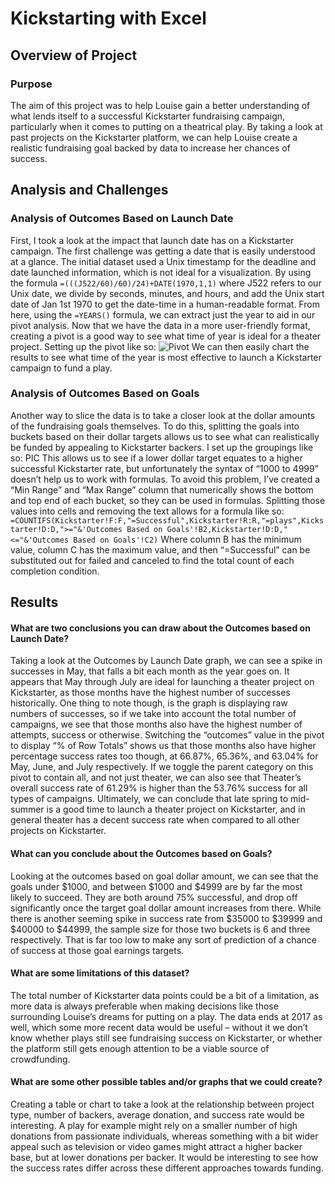 # Kickstarting with Excel

## Overview of Project

### Purpose

The aim of this project was to help Louise gain a better understanding of what lends itself to a successful Kickstarter fundraising campaign, particularly when it comes to putting on a theatrical play. By taking a look at past projects on the Kickstarter platform, we can help Louise create a realistic fundraising goal backed by data to increase her chances of success.

## Analysis and Challenges

### Analysis of Outcomes Based on Launch Date
First, I took a look at the impact that launch date has on a Kickstarter campaign. The first challenge was getting a date that is easily understood at a glance. The initial dataset used a Unix timestamp for the deadline and date launched information, which is not ideal for a visualization. By using the formula `=(((J522/60)/60)/24)+DATE(1970,1,1)` where J522 refers to our Unix date, we divide by seconds, minutes, and hours, and add the Unix start date of Jan 1st 1970 to get the date-time in a human-readable format. From here, using the `=YEARS()` formula, we can extract just the year to aid in our pivot analysis.
	Now that we have the data in a more user-friendly format, creating a pivot is a good way to see what time of year is ideal for a theater project. Setting up the pivot like so:
![Pivot](/Resources/Outcomes_by_date_PIVOT)
We can then easily chart the results to see what time of the year is most effective to launch a Kickstarter campaign to fund a play.

### Analysis of Outcomes Based on Goals
Another way to slice the data is to take a closer look at the dollar amounts of the fundraising goals themselves. To do this, splitting the goals into buckets based on their dollar targets allows us to see what can realistically be funded by appealing to Kickstarter backers. I set up the groupings like so:
PIC
This allows us to see if a lower dollar target equates to a higher successful Kickstarter rate, but unfortunately the syntax of “1000 to 4999” doesn’t help us to work with formulas. To avoid this problem, I’ve created a “Min Range” and “Max Range” column that numerically shows the bottom and top end of each bucket, so they can be used in formulas. Splitting those values into cells and removing the text allows for a formula like so:
`=COUNTIFS(Kickstarter!F:F,"=Successful",Kickstarter!R:R,"=plays",Kickstarter!D:D,">="&'Outcomes Based on Goals'!B2,Kickstarter!D:D,"<="&'Outcomes Based on Goals'!C2)` 
Where column B has the minimum value, column C has the maximum value, and then “=Successful” can be substituted out for failed and canceled to find the total count of each completion condition.

## Results
#### What are two conclusions you can draw about the Outcomes based on Launch Date?
Taking a look at the Outcomes by Launch Date graph, we can see a spike in successes in May, that falls a bit each month as the year goes on. It appears that May through July are ideal for launching a theater project on Kickstarter, as those months have the highest number of successes historically. One thing to note though, is the graph is displaying raw numbers of successes, so if we take into account the total number of campaigns, we see that those months also have the highest number of attempts, success or otherwise. Switching the “outcomes” value in the pivot to display “% of Row Totals” shows us that those months also have higher percentage success rates too though, at 66.87%, 65.36%, and 63.04% for May, June, and July respectively. If we toggle the parent category on this pivot to contain all, and not just theater, we can also see that Theater’s overall success rate of 61.29% is higher than the 53.76% success for all types of campaigns. Ultimately, we can conclude that late spring to mid-summer is a good time to launch a theater project on Kickstarter, and in general theater has a decent success rate when compared to all other projects on Kickstarter. 

#### What can you conclude about the Outcomes based on Goals?
Looking at the outcomes based on goal dollar amount, we can see that the goals under $1000, and between $1000 and $4999 are by far the most likely to succeed. They are both around 75% successful, and drop off significantly once the target goal dollar amount increases from there. While there is another seeming spike in success rate from $35000 to $39999 and $40000 to $44999, the sample size for those two buckets is 6 and three respectively. That is far too low to make any sort of prediction of a chance of success at those goal earnings targets.
#### What are some limitations of this dataset?
The total number of Kickstarter data points could be a bit of a limitation, as more data is always preferable when making decisions like those surrounding Louise’s dreams for putting on a play. The data ends at 2017 as well, which some more recent data would be useful – without it we don’t know whether plays still see fundraising success on Kickstarter, or whether the platform still gets enough attention to be a viable source of crowdfunding.
#### What are some other possible tables and/or graphs that we could create?
Creating a table or chart to take a look at the relationship between project type, number of backers, average donation, and success rate would be interesting. A play for example might rely on a smaller number of high donations from passionate individuals, whereas something with a bit wider appeal such as television or video games might attract a higher backer base, but at lower donations per backer. It would be interesting to see how the success rates differ across these different approaches towards funding. 
